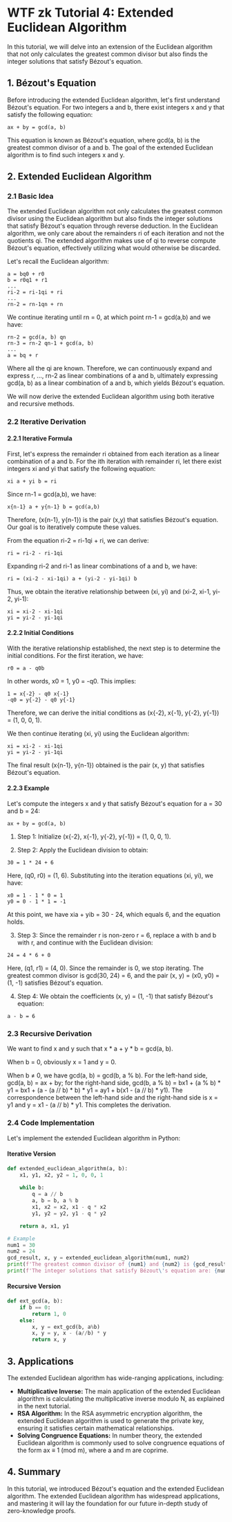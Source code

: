 # WTF zk Tutorial 4: Extended Euclidean Algorithm

In this tutorial, we will delve into an extension of the Euclidean algorithm that not only calculates the greatest common divisor but also finds the integer solutions that satisfy Bézout's equation.

## 1. Bézout's Equation

Before introducing the extended Euclidean algorithm, let's first understand Bézout's equation. For two integers a and b, there exist integers x and y that satisfy the following equation:

```
ax + by = gcd(a, b)
```

This equation is known as Bézout's equation, where gcd(a, b) is the greatest common divisor of a and b. The goal of the extended Euclidean algorithm is to find such integers x and y.

## 2. Extended Euclidean Algorithm

### 2.1 Basic Idea

The extended Euclidean algorithm not only calculates the greatest common divisor using the Euclidean algorithm but also finds the integer solutions that satisfy Bézout's equation through reverse deduction. In the Euclidean algorithm, we only care about the remainders ri of each iteration and not the quotients qi. The extended algorithm makes use of qi to reverse compute Bézout's equation, effectively utilizing what would otherwise be discarded.

Let's recall the Euclidean algorithm:

```
a = bq0 + r0
b = r0q1 + r1
...
ri-2 = ri-1qi + ri
...
rn-2 = rn-1qn + rn
```

We continue iterating until rn = 0, at which point rn-1 = gcd(a,b) and we have:

```
rn-2 = gcd(a, b) qn 
rn-3 = rn-2 qn-1 + gcd(a, b)
...
a = bq + r
```

Where all the qi are known. Therefore, we can continuously expand and express r, ..., rn-2 as linear combinations of a and b, ultimately expressing gcd(a, b) as a linear combination of a and b, which yields Bézout's equation.

We will now derive the extended Euclidean algorithm using both iterative and recursive methods.

### 2.2 Iterative Derivation

#### 2.2.1 Iterative Formula

First, let's express the remainder ri obtained from each iteration as a linear combination of a and b. For the ith iteration with remainder ri, let there exist integers xi and yi that satisfy the following equation:

```
xi a + yi b = ri
```

Since rn-1 = gcd(a,b), we have:

```
x{n-1} a + y{n-1} b = gcd(a,b)
```

Therefore, (x{n-1}, y{n-1}) is the pair (x,y) that satisfies Bézout's equation. Our goal is to iteratively compute these values.

From the equation ri-2 = ri-1qi + ri, we can derive:

```
ri = ri-2 - ri-1qi
```

Expanding ri-2 and ri-1 as linear combinations of a and b, we have:

```
ri = (xi-2 - xi-1qi) a + (yi-2 - yi-1qi) b
```

Thus, we obtain the iterative relationship between (xi, yi) and (xi-2, xi-1, yi-2, yi-1):

```
xi = xi-2 - xi-1qi
yi = yi-2 - yi-1qi
```

#### 2.2.2 Initial Conditions

With the iterative relationship established, the next step is to determine the initial conditions. For the first iteration, we have:

```
r0 = a - q0b
```

In other words, x0 = 1, y0 = -q0. This implies:

```
1 = x{-2} - q0 x{-1}
-q0 = y{-2} - q0 y{-1}
```

Therefore, we can derive the initial conditions as (x{-2}, x{-1}, y{-2}, y{-1}) = (1, 0, 0, 1).

We then continue iterating (xi, yi) using the Euclidean algorithm:

```
xi = xi-2 - xi-1qi
yi = yi-2 - yi-1qi
```

The final result (x{n-1}, y{n-1}) obtained is the pair (x, y) that satisfies Bézout's equation.

#### 2.2.3 Example

Let's compute the integers x and y that satisfy Bézout's equation for a = 30 and b = 24:

```
ax + by = gcd(a, b)
```

1. Step 1: Initialize (x{-2}, x{-1}, y{-2}, y{-1}) = (1, 0, 0, 1).

2. Step 2: Apply the Euclidean division to obtain:

```
30 = 1 * 24 + 6
```

Here, (q0, r0) = (1, 6). Substituting into the iteration equations (xi, yi), we have:

```
x0 = 1 - 1 * 0 = 1
y0 = 0 - 1 * 1 = -1
```

At this point, we have xia + yib = 30 - 24, which equals 6, and the equation holds.

3. Step 3: Since the remainder r is non-zero r = 6, replace a with b and b with r, and continue with the Euclidean division:

```
24 = 4 * 6 + 0
```

Here, (q1, r1) = (4, 0). Since the remainder is 0, we stop iterating. The greatest common divisor is gcd(30, 24) = 6, and the pair (x, y) = (x0, y0) = (1, -1) satisfies Bézout's equation.

4. Step 4: We obtain the coefficients (x, y) = (1, -1) that satisfy Bézout's equation:

```
a - b = 6
```

### 2.3 Recursive Derivation

We want to find x and y such that x * a + y * b = gcd(a, b).

When b = 0, obviously x = 1 and y = 0.

When b ≠ 0, we have gcd(a, b) = gcd(b, a % b). For the left-hand side, gcd(a, b) = ax + by; for the right-hand side, gcd(b, a % b) = bx1 + (a % b) * y1 = bx1 + (a - (a // b) * b) * y1 = ay1 + b(x1 - (a // b) * y1). The correspondence between the left-hand side and the right-hand side is x = y1 and y = x1 - (a // b) * y1. This completes the derivation.

### 2.4 Code Implementation

Let's implement the extended Euclidean algorithm in Python:

#### Iterative Version

```python
def extended_euclidean_algorithm(a, b):
    x1, y1, x2, y2 = 1, 0, 0, 1
    
    while b:
        q = a // b
        a, b = b, a % b
        x1, x2 = x2, x1 - q * x2
        y1, y2 = y2, y1 - q * y2

    return a, x1, y1

# Example
num1 = 30
num2 = 24
gcd_result, x, y = extended_euclidean_algorithm(num1, num2)
print(f'The greatest common divisor of {num1} and {num2} is {gcd_result}')
print(f'The integer solutions that satisfy Bézout\'s equation are: {num1}*{x} + {num2}*{y} = {gcd_result}')
```

#### Recursive Version

```python
def ext_gcd(a, b):
    if b == 0:
        return 1, 0
    else:
        x, y = ext_gcd(b, a%b)
        x, y = y, x - (a//b) * y
        return x, y
```

## 3. Applications

The extended Euclidean algorithm has wide-ranging applications, including:

- **Multiplicative Inverse:** The main application of the extended Euclidean algorithm is calculating the multiplicative inverse modulo N, as explained in the next tutorial.
- **RSA Algorithm:** In the RSA asymmetric encryption algorithm, the extended Euclidean algorithm is used to generate the private key, ensuring it satisfies certain mathematical relationships.
- **Solving Congruence Equations:** In number theory, the extended Euclidean algorithm is commonly used to solve congruence equations of the form ax ≡ 1 (mod m), where a and m are coprime.

## 4. Summary

In this tutorial, we introduced Bézout's equation and the extended Euclidean algorithm. The extended Euclidean algorithm has widespread applications, and mastering it will lay the foundation for our future in-depth study of zero-knowledge proofs.